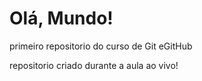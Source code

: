 # Olá, Mundo!
primeiro repositorio do curso de Git eGitHub

repositorio criado durante a aula ao vivo!

